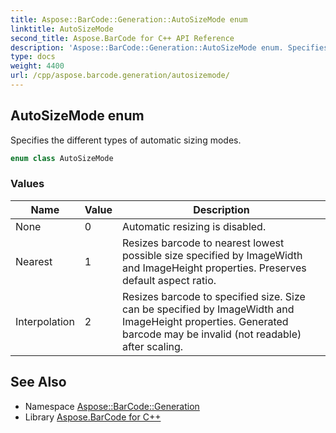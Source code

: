 ```yaml
---
title: Aspose::BarCode::Generation::AutoSizeMode enum
linktitle: AutoSizeMode
second_title: Aspose.BarCode for C++ API Reference
description: 'Aspose::BarCode::Generation::AutoSizeMode enum. Specifies the different types of automatic sizing modes in C++.'
type: docs
weight: 4400
url: /cpp/aspose.barcode.generation/autosizemode/
---
```

## AutoSizeMode enum


Specifies the different types of automatic sizing modes.

```cpp
enum class AutoSizeMode
```

### Values

| Name | Value | Description |
| --- | --- | --- |
| None | 0 | Automatic resizing is disabled. |
| Nearest | 1 | Resizes barcode to nearest lowest possible size specified by ImageWidth and ImageHeight properties. Preserves default aspect ratio. |
| Interpolation | 2 | Resizes barcode to specified size. Size can be specified by ImageWidth and ImageHeight properties. Generated barcode may be invalid (not readable) after scaling. |

## See Also

* Namespace [Aspose::BarCode::Generation](../)
* Library [Aspose.BarCode for C++](../../)

